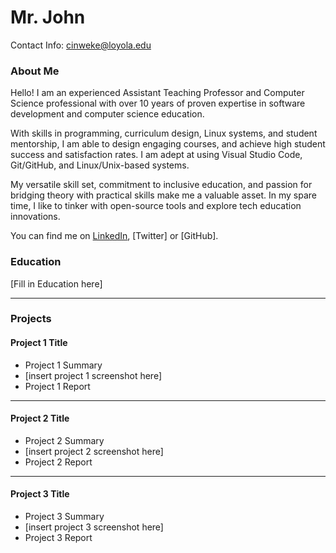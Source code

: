 # Mr. John

Contact Info: cinweke@loyola.edu

### About Me 
Hello! I am an experienced Assistant Teaching Professor and Computer Science professional with over 10 years of proven expertise in software development and computer science education.

With skills in programming, curriculum design, Linux systems, and student mentorship, I am able to design engaging courses, and achieve high student success and satisfaction rates. I am adept at using Visual Studio Code, Git/GitHub, and Linux/Unix-based systems.

My versatile skill set, commitment to inclusive education, and passion for bridging theory with practical skills make me a valuable asset. In my spare time, I like to tinker with open-source tools and explore tech education innovations.

You can find me on [LinkedIn](https://linkedin.com), [Twitter] or [GitHub].

### Education 
[Fill in Education here]
***
### Projects

#### Project 1 Title
 - Project 1 Summary
 - [insert project 1 screenshot here]
 - Project 1 Report
***
#### Project 2 Title
 - Project 2 Summary
 - [insert project 2 screenshot here]
 - Project 2 Report
***
#### Project 3 Title
 - Project 3 Summary
 - [insert project 3 screenshot here]
 - Project 3 Report

